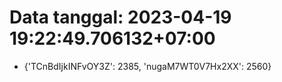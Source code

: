 # Data tanggal: 2023-04-19 19:22:49.706132+07:00

* {'TCnBdIjkINFvOY3Z': 2385, 'nugaM7WT0V7Hx2XX': 2560}
